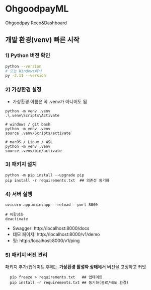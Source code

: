 # OhgoodpayML
Ohgoodpay Reco&amp;Dashboard

## 개발 환경(venv) 빠른 시작

### 1) Python 버전 확인
```bash
python --version
# 또는 Windows에서
py -3.11 --version
```
### 2) 가상환경 설정
- 가상환경 이름은 꼭 .venv가 아니어도 됨
```
python -m venv .venv 
.\.venv\Scripts\Activate

# windows / git bash
python -m venv .venv
source .venv/Scripts/activate

# macOS / Linux / WSL
python -m venv .venv
source .venv/bin/activate
```

### 3) 패키지 설치
```
python -m pip install --upgrade pip
pip install -r requirements.txt  ## 의존성 동기화
```

### 4) 서버 실행
```
uvicorn app.main:app --reload --port 8000

# 비활성화
deactivate 
```
- Swagger: http://localhost:8000/docs
- 데모 페이지: http://localhost:8000/v1/demo
- 핑: http://localhost:8000/v1/ping


### 5) 패키지 버전 관리  
패키지 추가/업데이트 후에는 **가상환경 활성화 상태**에서 버전을 고정하고 커밋
```
  pip freeze > requirements.txt   ## 업데이트
  pip install -r requirements.txt ## 동기화(동료/배포 환경)

``` 
